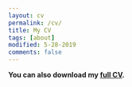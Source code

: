 ```yaml
---
layout: cv
permalink: /cv/
title: My CV
tags: [about]
modified: 5-28-2019
comments: false
---
```


<b>You can also download my <a href="{{ site.url }}/files/CV.pdf" target="_blank">full CV</a>.</b>

